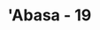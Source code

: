 ---
title: "'Abasa - 19"
no: 19
arabic_no: ١٩
ayah: مِنْ نُّطْفَةٍۗ خَلَقَهٗ فَقَدَّرَهٗۗ
translation: "Dari setetes mani, Dia menciptakannya lalu menentukannya."
tafsir: "Sebagai jawaban dari pertanyaan di atas, Allah menjelaskan bahwa manusia diciptakan dari setetes mani yang hina. Allah lalu menentukan tahap-tahap kejadian, umur, rezeki, dan nasibnya."
---